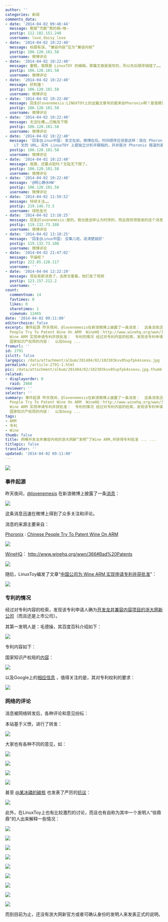 ```yaml
---
author: ''
categories: 新闻
comments_data:
- date: '2014-04-02 09:46:44'
  message: 都是“充数”惹的祸~唉~
  postip: 112.102.151.248
  username: love_daisy_love
- date: '2014-04-02 10:22:40'
  message: 标题有误，“兼容内容”应为“兼容内核”
  postip: 106.120.101.58
  username: 微博评论
- date: '2014-04-02 10:22:40'
  message: 童鞋，我既是 LinuxTOY 的编辑，那篇文章是我写的，所以先后顺序搞错了……
  postip: 106.120.101.58
  username: 微博评论
- date: '2014-04-02 10:22:40'
  message: 好刺激！
  postip: 106.120.101.58
  username: 微博评论
- date: '2014-04-02 10:22:40'
  message: 回复@lovenemesis:LINUXTOY上的这篇文章写的是来自Phoronix啊？是我哪里弄错了么？
  postip: 106.120.101.58
  username: 微博评论
- date: '2014-04-02 10:22:40'
  message: 无法吐槽……已触及下限
  postip: 106.120.101.58
  username: 微博评论
- date: '2014-04-02 10:22:40'
  message: '回复@Linux中国: 发文在前，微博在后。时间顺序应该是这样：我在 Phoronix 看到这个报道，查看原文，在 LinuxTOY 发表文章，之后在微博发了
    LT 文的 URL。另外 LinuxTOY 上是独立分析并撰稿的，并非是对 Phoronix 报道的直接翻译。'
  postip: 106.120.101.58
  username: 微博评论
- date: '2014-04-02 10:22:40'
  message: 我靠，还要点脸吗？无耻无下限了。
  postip: 106.120.101.58
  username: 微博评论
- date: '2014-04-02 10:22:40'
  message: '@明心静水HW'
  postip: 106.120.101.58
  username: 微博评论
- date: '2014-04-02 11:59:52'
  message: 持续关注……
  postip: 219.146.73.5
  username: 绿色圣光
- date: '2014-04-02 13:18:25'
  message: 回复@lovenemesis:是的。我也是这样认为时序的，而且我觉得我发的这个消息就是这样体现的，可能是我的措辞还是不够严谨吧，给您造成了误会，不好意思啊。
  postip: 119.132.73.108
  username: 微博评论
- date: '2014-04-02 13:18:25'
  message: '回复@Linux中国: 没事儿哈，说清楚就好'
  postip: 119.132.73.108
  username: 微博评论
- date: '2014-04-02 21:47:02'
  message: 节操呢？
  postip: 222.85.128.117
  username: ''
- date: '2014-04-04 12:22:29'
  message: 现在有新消息了，去原文看看，他们发了视频
  postip: 123.157.212.2
  username: ''
count:
  commentnum: 14
  favtimes: 0
  likes: 0
  sharetimes: 1
  viewnum: 12465
date: '2014-04-02 09:11:00'
editorchoice: false
excerpt: 事件起源 昨天夜间，@lovenemesis在新浪微博上披露了一条消息：  这条消息迅速在微博上得到了众多关注和评论。 消息的来源主要来自： Phoronix:Chinese
  People Try To Patent Wine On ARM  WineHQ：http://www.winehq.org/wwn/366#Bad%20Patents  随后，LinuxToy编发了文章中国公司为
  Wine ARM 实现申请专利并获批准：  专利的情况 经过对专利内容的检索，发现该专利申请人确为开发龙井兼容内容项目的浙大网新公司（而且还是上市公司）。 其第一发明人是：毛德操，其百度百科介绍如下：  专利内容如下：
  国家知识产权局的内容：  以及Goog ...
fromurl: ''
id: 2791
islctt: false
largepic: /data/attachment/album/201404/02/102303ksv05vpfpk4ssexu.jpg
permalink: /article-2791-1.html
pic: /data/attachment/album/201404/02/102303ksv05vpfpk4ssexu.jpg.thumb.jpg
related:
- displayorder: 0
  raid: 2868
reviewer: ''
selector: ''
summary: 事件起源 昨天夜间，@lovenemesis在新浪微博上披露了一条消息：  这条消息迅速在微博上得到了众多关注和评论。 消息的来源主要来自： Phoronix:Chinese
  People Try To Patent Wine On ARM  WineHQ：http://www.winehq.org/wwn/366#Bad%20Patents  随后，LinuxToy编发了文章中国公司为
  Wine ARM 实现申请专利并获批准：  专利的情况 经过对专利内容的检索，发现该专利申请人确为开发龙井兼容内容项目的浙大网新公司（而且还是上市公司）。 其第一发明人是：毛德操，其百度百科介绍如下：  专利内容如下：
  国家知识产权局的内容：  以及Goog ...
tags:
- ARM
- 专利
- Wine
thumb: false
title: 网曝开发龙井兼容内核的浙大网新“发明”了Wine ARM,并获得专利批准 ... ...
titlepic: false
translator: ''
updated: '2014-04-02 09:11:00'
---
```


![](/data/attachment/album/201404/02/102303ksv05vpfpk4ssexu.jpg)


### 事件起源


昨天夜间，[@lovenemesis](http://weibo.com/lovenemesis?from=feed&loc=nickname "lovenemesis") 在新浪微博上披露了一条[消息](http://weibo.com/1139341480/ADGZtpLXK)：


![](/data/attachment/album/201404/02/081323mk1f3vlbvat26ls2.png)


这条消息迅速在微博上得到了众多关注和评论。


消息的来源主要来自：


[Phoronix](http://www.phoronix.com/scan.php?page=news_item&px=MTY0ODI) : [Chinese People Try To Patent Wine On ARM](http://www.phoronix.com/scan.php?page=news_item&px=MTY0ODI) 


![](/data/attachment/album/201404/02/081832zlyph6ygpfm6evqe.png)


[WineHQ](http://www.winehq.org/wwn/366#Bad%20Patents)： <http://www.winehq.org/wwn/366#Bad%20Patents>


![](/data/attachment/album/201404/02/081838p77vvz1puhu7qdn7.png)


随后，LinuxToy编发了文章“[中国公司为 Wine ARM 实现申请专利并获批准](https://linuxtoy.org/archives/chinese-applied-patent-about-wine-arm-and-granted.html)”：


![](/data/attachment/album/201404/02/082218tzdd0hj9mdz9xooj.png)


### 专利的情况


经过对专利内容的检索，发现该专利申请人确为[开发龙井兼容内容项目的浙大网新公司](http://www.cnbeta.com/articles/78879.htm)（而且还是上市公司）。


其第一发明人是：毛德操，其百度百科介绍如下：


![](/data/attachment/album/201404/02/083133lqy2udxubaxsd6qz.png)


专利内容如下：


国家知识产权局的[内容](http://211.157.104.87:8080/sipo/zljs/hyjs-yx-new.jsp?recid=CN201110173679.0&leixin=fmzl&title=%D4%DAARM%B4%A6%C0%ED%C6%F7%C9%CF%CA%B5%CF%D6Wine%B9%B9%BD%A8%B9%A4%BE%DF%D2%C6%D6%B2%B5%C4%B7%BD%B7%A8&ipc=G06F9/44(2006.01)I#)：


![](/data/attachment/album/201404/02/083938qt3d3z33rjrfjbx3.png)


以及Google上的[相应信息](https://www.google.com/patents/CN102364433B?cl=zh) ，值得关注的是，其对专利权利的要求：


![](/data/attachment/album/201404/02/084444lfxwswwlbsf1vmwp.png)


 


### 网络的评论


消息被网络转发后，各种评论和意见纷纭：


本站基于义愤，进行了转发：


![](/data/attachment/album/201404/02/083132bzyjlrhe5fs4jdlj.png)


大家也有各种不同的意见，如：


![](/data/attachment/album/201404/02/084929w7zndtot4dcytkte.png)


![](/data/attachment/album/201404/02/084929fvtdstyc9scdk8wn.png)


![](/data/attachment/album/201404/02/084930hwp4qwoepaazaog4.png)


![](/data/attachment/album/201404/02/084931mx7u5u7gd7ud1dnt.png)


甚至 [@某冰磷的碳核](http://weibo.com/easternheart?from=feed&loc=nickname "某冰磷的碳核") 也发表了严厉的[抗议](http://weibo.com/2267509822/ADJ4F59CJ)：


![](/data/attachment/album/201404/02/090737laoskzb2is55oo9z.png)


此外，在LinuxToy上也有比较激烈的讨论，而且也有自称为其中一个发明人“徐鼎鼎”的人出来解释一些情况：


![](/data/attachment/album/201404/02/085903ejo31ob1dos8v9j1.png)


![](/data/attachment/album/201404/02/085927aocjocvtc7b7ub0x.png)


![](/data/attachment/album/201404/02/085930l24oxjzxr0o1o1ii.png)


![](/data/attachment/album/201404/02/085931dnp16jjvi11fqyu1.png)


![](/data/attachment/album/201404/02/085938a83cz83pl18ma8by.png)


![](/data/attachment/album/201404/02/085950qienunkonhc3m37m.png)


![](/data/attachment/album/201404/02/085951do1b9onvfz2fn7fi.png)


![](/data/attachment/album/201404/02/085953dge21f8wnl9l1gv1.png)


![](/data/attachment/album/201404/02/085954uvn41ey1tllzkkvf.png)


而到目前为止，还没有浙大网新官方或者可确认身份的发明人来发表正式的说明。